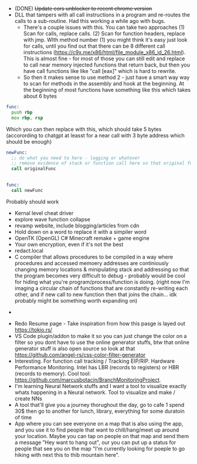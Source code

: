 * (DONE) ~~Update cors unblocker to recent chrome version~~
* DLL that tampers with all call instructions in a program and re-routes the calls to a sub-routine. Had this working a while ago with bugs.
  * There's a couple issues with this. You can take two approaches (1) Scan for calls, replace calls. (2) Scan for function headers, replace with jmp. WIth method number (1) you might think it's easy just look for calls, until you find out that there can be 8 different call instructions (https://c9x.me/x86/html/file_module_x86_id_26.html). This is almost fine - for most of those you can still edit and replace to call near memory injected functions that return back, but then you have call functions like like "call [eax]" which is hard to rewrite.
  * So then it makes sense to use method 2 - just have a smart way way to scan for methods in the assembly and hook at the beginning. At the beginning of most functions have something like this which takes about 6 bytes 

```asm
func:
  push rbp
  mov rbp, rsp 
```

Which you can then replace with this, which should take 5 bytes (accorording to chatgpt at leasst for a near call with 3 byte address which should be enough)

```asm
newFunc:
  ;; do what you need to here - logging or whatever 
  ;; remove evidence of stack or function call here so that original function returns into caller 
  call originalFunc
  

func:
  call newFunc
```

Probably should work

* Kernal level cheat driver 
* explore wave function collapse
* revamp website, include blogging/articles from cdn
* Hold down on a word to replace it with a simpiler word
* OpenTK (OpenGL) C# Minecraft remake + game engine 
* Your own encryption, even if it's not the best
* redact.local
* C compiler that allows procedures to be compiled in a way where procedures and accessed memoery addresses are continiously changing memory locations & minipulating stack and addressing so that the program becomes very difficult to debug - probably would be cool for hiding what you're program/process/function is doing. (right now I'm imaging a circular chain of functions that are constantly re-writing each other, and if new call to new function then that joins the chain... idk probably might be something worth expanding on)
* ~~~Re-write shelby in Zig~~~
* Redo Resume page - Take inspiration from how this pasge is layed out https://tokio.rs/
* VS Code plugin/addon to make it so you can just change the color on a filter so you dont have to use the online generator stuffs, btw that online generator stuff is also open source so look at that https://github.com/angel-rs/css-color-filter-generator
* Interesting. For function call tracking / Tracking EIP/RIP. Hardware Performance Monitoring. Intel has LBR (records to registers) or HBR (records to memory). Cool tool: https://github.com/marcusbotacin/BranchMonitoringProject.
* I'm learning Neural Network stuffs and I want a tool to visualize exactly whats happening in a Neural network. Tool to visualize and make / create NNs
* A tool that'll give you a journey thorughout the day, go to cafe 1 spend 30$ then go to another for lunch, library, everything for some duratoin of time
* App where you can see everyone on a map that is also using the app, and you use it to find people that want to chill/hang/meet up around your location. Maybe you can tap on people on that map and send them a message "Hey want to hang out", our you can put up a status for people that see you on the map "I'm currently looking for poeple to go hiking with next this to thib mountain here". 
